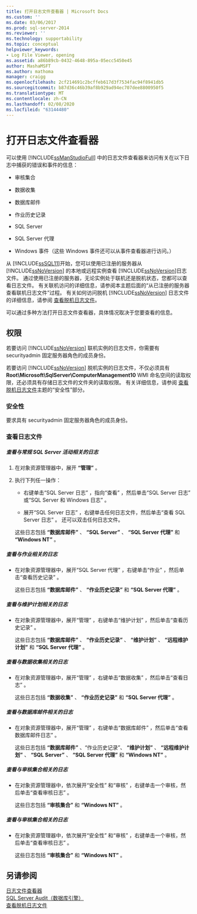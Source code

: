 ```yaml
---
title: 打开日志文件查看器 | Microsoft Docs
ms.custom: ''
ms.date: 03/06/2017
ms.prod: sql-server-2014
ms.reviewer: ''
ms.technology: supportability
ms.topic: conceptual
helpviewer_keywords:
- Log File Viewer, opening
ms.assetid: a86b89cb-0432-4648-895a-05ecc5450e45
author: MashaMSFT
ms.author: mathoma
manager: craigg
ms.openlocfilehash: 2cf214691c2bcffeb617d3f7534fac94f8941db5
ms.sourcegitcommit: b87d36c46b39af8b929ad94ec707dee8800950f5
ms.translationtype: MT
ms.contentlocale: zh-CN
ms.lasthandoff: 02/08/2020
ms.locfileid: "63144480"
---
```

# <a name="open-log-file-viewer"></a>打开日志文件查看器
  可以使用 [!INCLUDE[ssManStudioFull](../../includes/ssmanstudiofull-md.md)] 中的日志文件查看器来访问有关在以下日志中捕获的错误和事件的信息：  
  
-   审核集合  
  
-   数据收集  
  
-   数据库邮件  
  
-   作业历史记录  
  
-   SQL Server  
  
-   SQL Server 代理  
  
-   Windows 事件（这些 Windows 事件还可以从事件查看器进行访问。）  
  
 从 [!INCLUDE[ssSQL11](../../includes/sssql11-md.md)]开始，您可以使用已注册的服务器从 [!INCLUDE[ssNoVersion](../../includes/ssnoversion-md.md)] 的本地或远程实例查看 [!INCLUDE[ssNoVersion](../../includes/ssnoversion-md.md)]日志文件。 通过使用已注册的服务器，无论实例处于联机还是脱机状态，您都可以查看日志文件。 有关联机访问的详细信息，请参阅本主题后面的“从已注册的服务器查看联机日志文件”过程。 有关如何访问脱机 [!INCLUDE[ssNoVersion](../../includes/ssnoversion-md.md)] 日志文件的详细信息，请参阅 [查看脱机日志文件](view-offline-log-files.md)。  
  
 可以通过多种方法打开日志文件查看器，具体情况取决于您要查看的信息。  
  
##  <a name="BeforeYouBegin"></a> 权限  
 若要访问 [!INCLUDE[ssNoVersion](../../includes/ssnoversion-md.md)] 联机实例的日志文件，你需要有 securityadmin 固定服务器角色的成员身份。  
  
 若要访问 [!INCLUDE[ssNoVersion](../../includes/ssnoversion-md.md)] 脱机实例的日志文件，不仅必须具有 **Root\Microsoft\SqlServer\ComputerManagement10** WMI 命名空间的读取权限，还必须具有存储日志文件的文件夹的读取权限。 有关详细信息，请参阅 [查看脱机日志文件](view-offline-log-files.md)主题的“安全性”部分。  
  
### <a name="security"></a>安全性  
 要求具有 securityadmin 固定服务器角色的成员身份。  
  
### <a name="view-log-files"></a>查看日志文件  
  
##### <a name="to-view-logs-that-are-related-to-general-sql-server-activity"></a>查看与常规 SQL Server 活动相关的日志  
  
1.  在对象资源管理器中，展开 **“管理”** 。  
  
2.  执行下列任一操作：  
  
    -   右键单击“SQL Server 日志”  ，指向“查看”  ，然后单击“SQL Server 日志”  或“SQL Server 和 Windows 日志”  。  
  
    -   展开“SQL Server 日志”  ，右键单击任何日志文件，然后单击“查看 SQL Server 日志”  。 还可以双击任何日志文件。  
  
     这些日志包括 **“数据库邮件”** 、 **“SQL Server”** 、 **“SQL Server 代理”** 和 **“Windows NT”** 。  
  
##### <a name="to-view-logs-that-are-related-to-jobs"></a>查看与作业相关的日志  
  
-   在对象资源管理器中，展开“SQL Server 代理”  ，右键单击“作业”  ，然后单击“查看历史记录”  。  
  
     这些日志包括 **“数据库邮件”** 、 **“作业历史记录”** 和 **“SQL Server 代理”** 。  
  
##### <a name="to-view-logs-that-are-related-to-maintenance-plans"></a>查看与维护计划相关的日志  
  
-   在对象资源管理器中，展开“管理”  ，右键单击“维护计划”  ，然后单击“查看历史记录”  。  
  
     这些日志包括 **“数据库邮件”** 、 **“作业历史记录”** 、 **“维护计划”** 、 **“远程维护计划”** 和 **“SQL Server 代理”** 。  
  
##### <a name="to-view-logs-that-are-related-to-data-collection"></a>查看与数据收集相关的日志  
  
-   在对象资源管理器中，展开“管理”  ，右键单击“数据收集”  ，然后单击“查看日志”  。  
  
     这些日志包括 **“数据收集”** 、 **“作业历史记录”** 和 **“SQL Server 代理”** 。  
  
##### <a name="to-view-logs-that-are-related-to-database-mail"></a>查看与数据库邮件相关的日志  
  
-   在对象资源管理器中，展开“管理”  ，右键单击“数据库邮件”  ，然后单击“查看数据库邮件日志”  。  
  
     这些日志包括 **“数据库邮件”** 、“作业历史记录”、 **“维护计划”** 、 **“远程维护计划”** 、 **“SQL Server”** 、 **“SQL Server 代理”** 和 **“Windows NT”** 。  
  
##### <a name="to-view-logs-that-are-related-to-audits-collections"></a>查看与审核集合相关的日志  
  
-   在对象资源管理器中，依次展开“安全性”  和“审核”  ，右键单击一个审核，然后单击“查看审核日志”  。  
  
     这些日志包括 **“审核集合”** 和 **“Windows NT”** 。  
  
##### <a name="to-view-logs-that-are-related-to-audits-collections"></a>查看与审核集合相关的日志  
  
-   在对象资源管理器中，依次展开“安全性”  和“审核”  ，右键单击一个审核，然后单击“查看审核日志”  。  
  
     这些日志包括 **“审核集合”** 和 **“Windows NT”** 。  
  
## <a name="see-also"></a>另请参阅  
 [日志文件查看器](log-file-viewer.md)   
 [SQL Server Audit（数据库引擎）](../security/auditing/sql-server-audit-database-engine.md)   
 [查看脱机日志文件](view-offline-log-files.md)  
  
  
